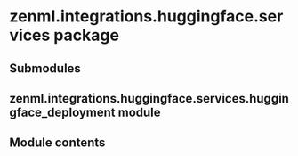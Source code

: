 # zenml.integrations.huggingface.services package

## Submodules

## zenml.integrations.huggingface.services.huggingface_deployment module

## Module contents
